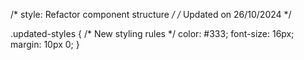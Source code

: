 /* style: Refactor component structure */
/* Updated on 26/10/2024 */

.updated-styles {
  /* New styling rules */
  color: #333;
  font-size: 16px;
  margin: 10px 0;
}